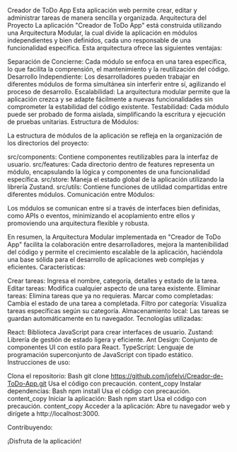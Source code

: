 Creador de ToDo App
Esta aplicación web permite crear, editar y administrar tareas de manera sencilla y organizada.
Arquitectura del Proyecto
La aplicación "Creador de ToDo App" está construida utilizando una Arquitectura Modular, la cual divide la aplicación en módulos independientes y bien definidos, cada uno responsable de una funcionalidad específica. Esta arquitectura ofrece las siguientes ventajas:

Separación de Concierne: Cada módulo se enfoca en una tarea específica, lo que facilita la comprensión, el mantenimiento y la reutilización del código.
Desarrollo Independiente: Los desarrolladores pueden trabajar en diferentes módulos de forma simultánea sin interferir entre sí, agilizando el proceso de desarrollo.
Escalabilidad: La arquitectura modular permite que la aplicación crezca y se adapte fácilmente a nuevas funcionalidades sin comprometer la estabilidad del código existente.
Testabilidad: Cada módulo puede ser probado de forma aislada, simplificando la escritura y ejecución de pruebas unitarias.
Estructura de Módulos:

La estructura de módulos de la aplicación se refleja en la organización de los directorios del proyecto:

src/components: Contiene componentes reutilizables para la interfaz de usuario.
src/features: Cada directorio dentro de features representa un módulo, encapsulando la lógica y componentes de una funcionalidad específica.
src/store: Maneja el estado global de la aplicación utilizando la librería Zustand.
src/utils: Contiene funciones de utilidad compartidas entre diferentes módulos.
Comunicación entre Módulos:

Los módulos se comunican entre sí a través de interfaces bien definidas, como APIs o eventos, minimizando el acoplamiento entre ellos y promoviendo una arquitectura flexible y robusta.

En resumen, la Arquitectura Modular implementada en "Creador de ToDo App" facilita la colaboración entre desarrolladores, mejora la mantenibilidad del código y permite el crecimiento escalable de la aplicación, haciéndola una base sólida para el desarrollo de aplicaciones web complejas y eficientes.
Características:

Crear tareas: Ingresa el nombre, categoría, detalles y estado de la tarea.
Editar tareas: Modifica cualquier aspecto de una tarea existente.
Eliminar tareas: Elimina tareas que ya no requieras.
Marcar como completadas: Cambia el estado de una tarea a completada.
Filtro por categoría: Visualiza tareas específicas según su categoría.
Almacenamiento local: Las tareas se guardan automáticamente en tu navegador.
Tecnologías utilizadas:

React: Biblioteca JavaScript para crear interfaces de usuario.
Zustand: Librería de gestión de estado ligera y eficiente.
Ant Design: Conjunto de componentes UI con estilo para React.
TypeScript: Lenguaje de programación superconjunto de JavaScript con tipado estático.
Instrucciones de uso:

Clona el repositorio:
Bash
git clone https://github.com/jofelvi/Creador-de-ToDo-App.git
Usa el código con precaución.
content_copy
Instalar dependencias:
Bash
npm install
Usa el código con precaución.
content_copy
Iniciar la aplicación:
Bash
npm start
Usa el código con precaución.
content_copy
Acceder a la aplicación:
Abre tu navegador web y dirígete a http://localhost:3000.

Contribuyendo:







¡Disfruta de la aplicación!